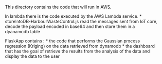 This directory contains the code that will run in AWS.

In lambda there is the code executed by the AWS Lambda service.
	* storeIntoDB-HarbourWasteControl.js read the messages sent from IoT core, decode the payload encoded in base64 and then store them in a dyanamodb table

FlaskApp contains :
	* the code that performs the Gaussian process regression (Kriging) on the data retrieved from dynamodb
	* the dashboard that has the goal of retrieve the results from the analysis of the data and display the data to the user 
